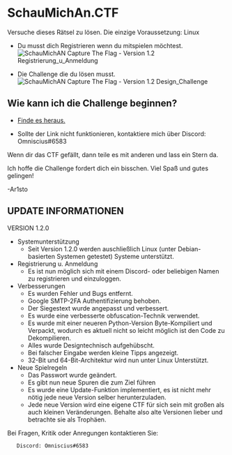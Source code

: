 # SchauMichAn.CTF
Versuche dieses Rätsel zu lösen.
Die einzige Voraussetzung: Linux

- Du musst dich Registrieren wenn du mitspielen möchtest.
![SchauMichAN Capture The Flag - Version 1.2 Registrierung_u_Anmeldung](https://github.com/Ar1sto/SchauMichAn_CTF/blob/main/vorschaubilder/registrierung_SchauMichAnCTF.png)

- Die Challenge die du lösen musst.
![SchauMichAN Capture The Flag - Version 1.2 Design_Challenge](https://github.com/Ar1sto/SchauMichAn_CTF/blob/main/vorschaubilder/SchauMichAnCTF.png)


## Wie kann ich die Challenge beginnen?
- [Finde es heraus.](https://anonfiles.com/o6U58fXdy9/SchauMichAnChallenge_png)

- Sollte der Link nicht funktionieren, kontaktiere mich über Discord: Omniscius#6583
 

Wenn dir das CTF gefällt, dann teile es mit anderen und lass ein Stern da.

Ich hoffe die Challenge fordert dich ein bisschen. Viel Spaß und gutes gelingen!

-Ar1sto

## UPDATE INFORMATIONEN

VERSION 1.2.0

- Systemunterstützung
   - Seit Version 1.2.0 werden auschließlich Linux (unter Debian-basierten Systemen getestet) Systeme unterstützt.  
- Registrierung u. Anmeldung
   - Es ist nun möglich sich mit einem Discord- oder beliebigen Namen zu registrieren und einzuloggen.
- Verbesserungen
   - Es wurden Fehler und Bugs entfernt.
   - Google SMTP-2FA Authentifizierung behoben.
   - Der Siegestext wurde angepasst und verbessert.
   - Es wurde eine verbesserte obfuscation-Technik verwendet.
   - Es wurde mit einer neueren Python-Version Byte-Kompiliert und Verpackt, wodurch es aktuell nicht so leicht möglich ist den Code zu Dekompilieren.
   - Alles wurde Designtechnisch aufgehübscht.
   - Bei falscher Eingabe werden kleine Tipps angezeigt.
   - 32-Bit und 64-Bit-Architektur wird nun unter Linux Unterstützt.
- Neue Spielregeln
   - Das Passwort wurde geändert.
   - Es gibt nun neue Spuren die zum Ziel führen
   - Es wurde eine Update-Funktion implementiert, es ist nicht mehr nötig jede neue Version selber herunterzuladen.
   - Jede neue Version wird eine eigene CTF für sich sein mit großen als auch kleinen Veränderungen. Behalte also alte Versionen lieber und betrachte sie als Trophäen.

Bei Fragen, Kritik oder Anregungen kontaktieren Sie: 

       Discord: Omniscius#6583 
